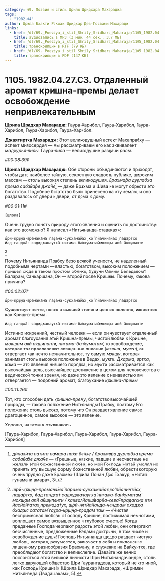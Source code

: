 ```yaml
---
category: 69. Поэзия и стиль Шрилы Шридхара Махараджа
tags:
  - "1982.04"
author: Шрила Бхакти Ракшак Шридхар Дев-Госвами Махарадж
links:
  - href: /dl/69._Poeziya_i_stil_Shrily_Sridhara_Maharaja/1105_1982.04.27.C3_SridharMj_Otdalennyj_aromat_krishna-premy_delaet_osvobozhdenie_neprivlekatelnym.mp3
    title: аудиозапись в MP3 (3 мин. 44 сек., 3,7 МБ)
  - href: /dl/69._Poeziya_i_stil_Shrily_Sridhara_Maharaja/1105_1982.04.27.C3_SridharMj_Otdalennyj_aromat_krishna-premy_delaet_osvobozhdenie_neprivlekatelnym.rtf
    title: транскрипцию в RTF (79 КБ)
  - href: /dl/69._Poeziya_i_stil_Shrily_Sridhara_Maharaja/1105_1982.04.27.C3_SridharMj_Otdalennyj_aromat_krishna-premy_delaet_osvobozhdenie_neprivlekatelnym.pdf
    title: транскрипцию в PDF (147 КБ)
---
```


# 1105. 1982.04.27.C3. Отдаленный аромат кришна-премы делает освобождение непривлекательным

**Шрила Шридхар Махарадж:** Гаура-Харибол, Гаура-Харибол, Гаура-Харибол, Гаура-Харибол, Гаура-Харибол.

**Джаятиртха Махарадж:** Этот великодушный аспект Махапрабху — аспект милосердия — мы рассматриваем его как эквивалент *мадхурья-лилы.* Гаура-*лила* — великодушие раздачи *расы.*

*#00:08:39#*

**Шрила Шридхар Махарадж:** Обе стороны объединяются и приходят, чтобы дать наиболее тайную, секретную сладость публике, широким массам — столь высокая степень великодушия. *Брахма̄ра дурлабха према саба̄ка̄ре джа̄че*[^_ftn1] — даже Брахма и Шива не могут обрести это богатство. Подобное богатство было принесено на эту землю, и оно раздавалось от двери к двери, от дома к дому.

*#00:01:11#*

    [шлока]

Очень трудно понять природу этого явления и оценить по достоинству: как это возможно? Я написал «Нитьянанда-ставаках»:

    ш́рӣ-кр̣ш̣н̣а-премана̄ма̄ парама-сукхамайах̣ ко’пйачинтйах̣ пада̄ртхо
    йад гандха̄т саджджанаугха̄ нигама-бан̇хуматам̇мокш̣ам апй а̄кш̣ипанти
[^_ftn2]

Почему Нитьянанда Прабху безо всякой учености, не наделенный подобными чертами — властью, богатством, высоким положением — пришел сюда в таком простом облике, будучи Самим Баладевом? Баларам, Санкаршана, Он — второй после Кришны. Почему, какова причина?

*#00:02:07#*

    ш́рӣ-кр̣ш̣н̣а-премана̄ма̄ парама-сукхамайах̣ ко’пйачинтйах̣ пада̄ртхо

Существует нечто, некое в высшей степени ценное явление, известное как Кришна-према.

    йад гандха̄т саджджанаугха̄ нигама-бан̇хуматам̇мокш̣ам апй а̄кш̣ипанти

Истинно искренний, честный человек — если он чувствует отдаленный аромат благоухания этой Кришна-премы, чистой любви к Кришне, *мокш̣ам апй а̄кш̣ипанти, нигама-бан̇хуматам̇*, то освобождение, которое так прославляют священные писания (*мокша*, *мукти*), он отвергает как нечто незначительное, ту самую *мокшу*, которая занимает столь высокое положение в Ведах, *мукти. Дхарма*, *артха*, *кама* — это явления низшего порядка, но *мукти* рассматривается как высочайшая цель, высочайшее достижение в целом для человечества с ведической точки зрения, но даже это явление с ненавистью им отвергается — подобный аромат, благоухание *кришна-премы*.

*#00:11:26#*

Тот, кто способен дать *кришна-прему*, богатство высочайшей природы, — таково положение Нитьянанды Прабху, поэтому Его положение столь высоко, потому что Он раздает явление самое драгоценное, самое высокое — это явление.

Хорошо, на этом я откланяюсь.

[Гаура-Харибол, Гаура-Харибол, Гаура-Харибол, Гаура-Харибол, Гаура-Харибол]



[^_ftn1]: *дӣнахӣна патита па̄мара на̄хи ба̄чхе / брахма̄ра дурлабха према саба̄ка̄ре джа̄че* — «Грешные, низкие, падшие и несчастные не желали этой божественной любви, но мой Господь Нитай умолял их принять эту высшую форму божественной любви, обрести которую очень трудно даже Брахме» (Шрила Лочан Дас Тхакур, «Нитай гунамани амара», 3).

[^_ftn2]: *ш́рӣ-кр̣ш̣н̣а-премана̄ма̄ парама-сукхамайах̣ ко’пйачинтйах̣ пада̄ртхо, йад гандха̄т саджджанаугха̄ нигама-бан̇хуматам̇ мокш̣ам апй а̄кш̣ипанти / каивалйаиш́варйа-сева̄-прадаган̣а ити йасйа̄н̇гатах̣ премада̄тух̣, ш́рӣ-нитйа̄нанда-чандрам̇ бхаджа бхаджа сататам̇ гаура-кр̣ш̣н̣а-прадам̇ там* — «Чистая беспримесная любовь к Господу Кришне, постижимая немногими, воплощает самое возвышенное и глубокое счастье! Когда преданные Господа черпают радость этой любви, они отвергают бесчисленные, предложенные Ведами доктрины, в том числе и освобождение души! Господь Нитьянанда щедро раздает чистую любовь, которая, разумеется, включает в себя и поклонение лишенному разнообразия Брахману, и служение на Вайкунтхе, где преобладают богатство и великолепие. Давайте же вечно поклоняться этой великой личности Шри Нитьянандачандре, столь легко дарующей общество Шри Гаурангадева, который не кто иной, как Господь Кришна!» (Шрила Шридхар Махарадж, «Шриман Нитьянанда Двадашакам», 5).

